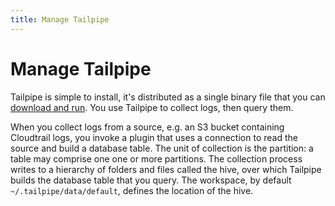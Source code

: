 ```yaml
---
title: Manage Tailpipe
---
```


# Manage Tailpipe

Tailpipe is simple to install, it's distributed as a single binary file that you can [download and run](/downloads). You use Tailpipe to collect logs, then query them. 

When you collect logs from a source, e.g. an S3 bucket containing Cloudtrail logs, you invoke a plugin that uses a connection to read the source and build a database table. The unit of collection is the partition:  a table may comprise one one or more partitions. The collection process writes to a hierarchy of folders and files called the hive, over which Tailpipe builds the database table that you query. The workspace, by default `~/.tailpipe/data/default`, defines the location of the hive.




